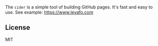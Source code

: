 The `cider` is a simple tool of building GitHub pages. It's fast and easy to use. See example: https://www.leyafo.com

## License

MIT
